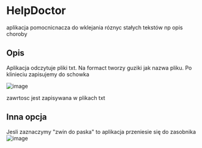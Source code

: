 # HelpDoctor

aplikacja pomocnicnacza do wklejania róznyc stałych tekstów np opis choroby

## Opis

Aplikacja odczytuje pliki txt. Na formact tworzy guziki jak nazwa pliku. Po klinieciu zapisujemy do schowka

![image](https://github.com/user-attachments/assets/d9490809-8834-4fba-aa6d-8f57ffb4d8fc)

zawrtosc jest zapisywana w plikach txt


## Inna opcja

Jesli zaznaczymy "zwin do paska" to aplikacja przeniesie się do zasobnika
![image](https://github.com/user-attachments/assets/65f4ecc3-f6d2-4815-9c53-d30987e63207)

